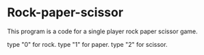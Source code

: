 # Rock-paper-scissor
This program is a code for a single player rock paper scissor game.

type "0" for rock. type "1" for paper. type "2" for scissor.
